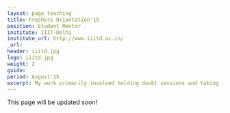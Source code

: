 ```yaml
---
layout: page_teaching
title: Freshers Orientation'15
position: Student Mentor
institute: IIIT-Delhi
institute_url: http://www.iiitd.ac.in/
_url: 
header: iiitd.jpg
logo: iiitd.jpg
weight: 2
guide: 
period: August'15
excerpt: My work primarily involved holding doubt sessions and taking tutorials for a batch of approx. 170 incoming freshmen. This would be thier foundation course before CSE101- Introduction to Programming.
---
```

This page will be updated soon!